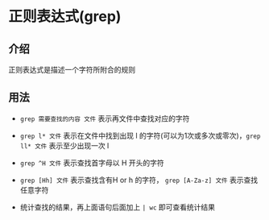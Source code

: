 # 正则表达式(grep)

## 介绍

正则表达式是描述一个字符所附合的规则

## 用法

- `grep 需要查找的内容 文件` 表示再文件中查找对应的字符

- `grep l* 文件` 表示在文件中找到出现 l 的字符(可以为1次或多次或零次)，`grep ll* 文件` 表示至少出现一次 l

- `grep ^H 文件` 表示查找首字母以 H 开头的字符

- `grep [Hh] 文件` 表示查找含有H or h 的字符， `grep [A-Za-z] 文件` 表示查找任意字符

- 统计查找的结果，再上面语句后面加上 `| wc` 即可查看统计结果
